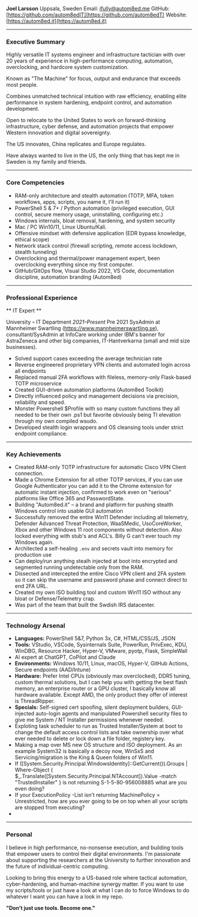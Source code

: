 **Joel Larsson**
Uppsala, Sweden
Email: [ifully@autom8ed.me](mailto:ifully@autom8ed.me)
GitHub: [https://github.com/autom8edIT](https://github.com/autom8edT)
Website: [https://autom8ed.it](https://autom8ed.it)

---

### Executive Summary

Highly versatile IT systems engineer and infrastructure tactician with over 20 years of experience in high-performance computing, automation, overclocking, and hardcore system customization.

Known as "The Machine" for focus, output and endurance that exceeds most people.

Combines unmatched technical intuition with raw efficiency, enabling elite performance in system hardening, endpoint control, and automation development.

Open to relocate to the United States to work on forward-thinking infrastructure, cyber defense, and automation projects that empower Western innovation and digital sovereignty.

The US innovates, China replicates and Europe regulates.

Have always wanted to live in the US, the only thing that has kept me in Sweden is my family and friends.

---

### Core Competencies

* RAM-only architecture and stealth automation (TOTP, MFA, token workflows, apps, scripts, you name it, I'll run it)
* PowerShell 5 & 7+ / Python automation (privileged execution, GUI control, secure memory usage, uninstalling, configuring etc.)
* Windows internals, bloat removal, hardening, and system security
* Mac / PC Win10/11, Linux Ubuntu/Kali.
* Offensive mindset with defensive application (EDR bypass knowledge, ethical scope)
* Network stack control (firewall scripting, remote access lockdown, stealth tunneling)
* Overclocking and thermal/power management expert, been overclocking everything since my first computer.
* GitHub/GitOps flow, Visual Studio 2022, VS Code, documentation discipline, automation branding (Autom8ed)

---

### Professional Experience

\*\* IT Expert \*\*

&#x20;University – IT Department
*2021–Present*
Pre 2021 SysAdmin at Mannheimer Swartling (https://www.mannheimerswartling.se), consultant/SysAdmin at InfoCare working under IBM's banner for AstraZeneca and other big companies, IT-Hantverkarna (small and mid size businesses).

* Solved support cases exceeding the average technician rate
* Reverse engineered proprietary VPN clients and automated login across all endpoints
* Replaced manual 2FA workflows with fileless, memory-only Flask-based TOTP microservice
* Created GUI-driven automation platforms (Autom8ed Toolkit)
* Directly influenced policy and management decisions via precision, reliability and speed.
* Monster Powershell $Profile with so many custom functions they all needed to be their own .ps1 but favorite obviously being TI elevation through my own compiled wsudo.
* Developed stealth login wrappers and OS cleansing tools under strict endpoint compliance.

---

### Key Achievements

* Created RAM-only TOTP infrastructure for automatic Cisco VPN Client connection.
* Made a Chrome Extension for all other TOTP services, if you can use Google Authenticator you can add it to the Chrome extension for automatic instant injection, confirmed to work even on "serious" platforms like Office 365 and PasswordState.
* Building "Autom8ed.it" – a brand and platform for pushing stealth Windows control into usable GUI automation
* Successfully removed the entire Win11 Defender including all telemetry, Defender Advanced Threat Protection, WaaSMedic, UsoCoreWorker, Xbox and other Windows 11 root components without detection. Also locked everything with stub's and ACL's. Billy G can't ever touch my Windows again.
* Architected a self-healing `.env` and secrets vault into memory for production use
* Can deploy/run anything stealh injected at boot into encrypted and segmented running undetectable only from the RAM.
* Dissected and intercepted the entire Cisco VPN client and 2FA system so it can skip the username and password phase and connect direct to end 2FA URL.
* Created my own ISO building tool and custom Win11 ISO without any bloat or Defense/Telemetry crap.
* Was part of the team that built the Swdish IRS datacenter.
---

### Technology Arsenal

* **Languages:** PowerShell 5&7, Python 3x, C#, HTML/CSS/JS, JSON
* **Tools:** VStudio, VSCode, Sysinternals Suite, PowerRun, PrivExec, KDU, WinDBG, Resource Hacker, Hyper-V, VMware, pyotp, Flask, SimpleWall
* AI expert at ChatGPT, CoPilot and Claude
* **Environments:** Windows 10/11, Linux, macOS, Hyper-V, GitHub Actions, Secure endpoints (AAD/Intune) 
* **Hardware:** Prefer Intel CPUs (obviously max overclocked), DDR5 tuning, custom thermal solutions, but I can help you with getting the best flash memory, an enterprise router or a GPU cluster, I basically know all hardware available. Except AMD, the only product they offer of interest is ThreadRipper.
* **Specials:** Self-signed cert spoofing, silent deployment builders, GUI-injected auto-login agents and manipulated Powershell security files to give me System / NT Installer permissions whenever needed.
* Exploting task scheduler to run as Trusted Installer/System at boot to change the default access control lists and take ownership over what ever needed to delete or lock down a file folder, registery key.
* Making a map over MS new OS structure and ISO deployment. As an example System32 is basically a decoy now, WinSxS and Servicing/migration is the King & Queen folders of Win11.
* If ([System.Security.Principal.WindowsIdentity]::GetCurrent()).Groups | Where-Object { $_.Translate([System.Security.Principal.NTAccount]).Value -match "TrustedInstaller" } is not returning S-1-5-80-956008885 what are you even doing?
* If your ExecutionPolicy -List isn't returning MachinePolicy = Unrestricted, how are you ever going to be on top when all your scripts are stopped from executing?
* 
---

### Personal

I believe in high performance, no-nonsense execution, and building tools that empower users to control their digital environments.
I'm passionate about supporting the researchers at the University to further innovation and the future of individual-centric computing.

Looking to bring this energy to a US-based role where tactical automation, cyber-hardening, and human-machine synergy matter.
If you want to use my scripts/tools or just have a look at what I can do to force Windows to do whatever I want you can have a look in my repo.

**"Don’t just use tools. Become one."**
